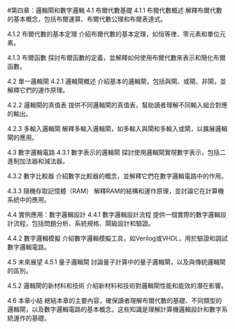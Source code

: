 #第四章：邏輯閘和數字邏輯
4.1 布爾代數基礎
4.1.1 布爾代數概述
解釋布爾代數的基本概念，包括布爾運算、布爾代數公理和布爾表達式。

4.1.2 布爾代數的基本定理
介紹布爾代數的基本定理，如恒等律、零元素和單位元素。

4.1.3 布爾函數
探討布爾函數的定義，並解釋如何使用布爾代數來表示和簡化布爾函數。

4.2 單一邏輯閘
4.2.1 邏輯閘概述
介紹基本的邏輯閘，包括與閘、或閘、非閘，並解釋它們的運作原理。

4.2.2 邏輯閘的真值表
提供不同邏輯閘的真值表，幫助讀者理解不同輸入組合對應的輸出。

4.2.3 多輸入邏輯閘
解釋多輸入邏輯閘，如多輸入與閘和多輸入或閘，以擴展邏輯閘的應用。

4.3 數字邏輯電路
4.3.1 數字表示的邏輯閘
探討使用邏輯閘實現數字表示，包括二進制加法器和減法器。

4.3.2 數字比較器
介紹數字比較器的概念，並解釋它們在數字邏輯電路中的作用。

4.3.3 隨機存取記憶體（RAM）
解釋RAM的結構和運作原理，並討論它在計算機系統中的應用。

4.4 實例應用：數字邏輯設計
4.4.1 數字邏輯設計流程
提供一個實際的數字邏輯設計流程，包括問題分析、系統規格、閘級設計和驗證。

4.4.2 數字邏輯模擬
介紹數字邏輯模擬工具，如Verilog或VHDL，用於驗證和調試數字邏輯電路。

4.5 未來展望
4.5.1 量子邏輯閘
討論量子計算中的量子邏輯閘，以及與傳統邏輯閘的區別。

4.5.2 邏輯閘的新材料和技術
介紹新材料和技術對邏輯閘性能和能效的潛在影響。

4.6 本章小結
總結本章的主要內容，確保讀者理解布爾代數的基礎、不同類型的邏輯閘，以及數字邏輯電路的基本概念。这些知識是理解計算機邏輯設計和數字系統運作的基礎。
